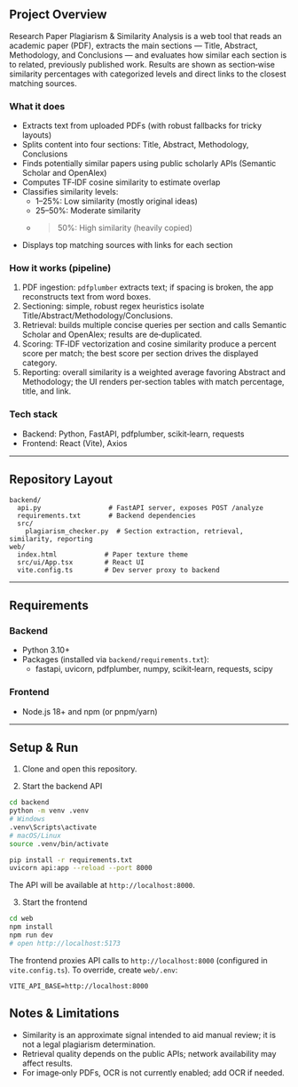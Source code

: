 

## Project Overview

Research Paper Plagiarism & Similarity Analysis is a web tool that reads an academic paper (PDF), extracts the main sections — Title, Abstract, Methodology, and Conclusions — and evaluates how similar each section is to related, previously published work. Results are shown as section‑wise similarity percentages with categorized levels and direct links to the closest matching sources.

### What it does
- Extracts text from uploaded PDFs (with robust fallbacks for tricky layouts)
- Splits content into four sections: Title, Abstract, Methodology, Conclusions
- Finds potentially similar papers using public scholarly APIs (Semantic Scholar and OpenAlex)
- Computes TF‑IDF cosine similarity to estimate overlap
- Classifies similarity levels:
  - 1–25%: Low similarity (mostly original ideas)
  - 25–50%: Moderate similarity
  - >50%: High similarity (heavily copied)
- Displays top matching sources with links for each section

### How it works (pipeline)
1) PDF ingestion: `pdfplumber` extracts text; if spacing is broken, the app reconstructs text from word boxes.
2) Sectioning: simple, robust regex heuristics isolate Title/Abstract/Methodology/Conclusions.
3) Retrieval: builds multiple concise queries per section and calls Semantic Scholar and OpenAlex; results are de‑duplicated.
4) Scoring: TF‑IDF vectorization and cosine similarity produce a percent score per match; the best score per section drives the displayed category.
5) Reporting: overall similarity is a weighted average favoring Abstract and Methodology; the UI renders per‑section tables with match percentage, title, and link.

### Tech stack
- Backend: Python, FastAPI, pdfplumber, scikit‑learn, requests
- Frontend: React (Vite), Axios

---

## Repository Layout
```
backend/
  api.py                 # FastAPI server, exposes POST /analyze
  requirements.txt       # Backend dependencies
  src/
    plagiarism_checker.py  # Section extraction, retrieval, similarity, reporting
web/
  index.html            # Paper texture theme
  src/ui/App.tsx        # React UI
  vite.config.ts        # Dev server proxy to backend
```

---

## Requirements

### Backend
- Python 3.10+
- Packages (installed via `backend/requirements.txt`):
  - fastapi, uvicorn, pdfplumber, numpy, scikit‑learn, requests, scipy

### Frontend
- Node.js 18+ and npm (or pnpm/yarn)

---

## Setup & Run

1) Clone and open this repository.

2) Start the backend API
```bash
cd backend
python -m venv .venv
# Windows
.venv\Scripts\activate
# macOS/Linux
source .venv/bin/activate

pip install -r requirements.txt
uvicorn api:app --reload --port 8000
```
The API will be available at `http://localhost:8000`.

3) Start the frontend
```bash
cd web
npm install
npm run dev
# open http://localhost:5173
```
The frontend proxies API calls to `http://localhost:8000` (configured in `vite.config.ts`). To override, create `web/.env`:
```
VITE_API_BASE=http://localhost:8000
```


## Notes & Limitations
- Similarity is an approximate signal intended to aid manual review; it is not a legal plagiarism determination.
- Retrieval quality depends on the public APIs; network availability may affect results.
- For image‑only PDFs, OCR is not currently enabled; add OCR if needed.
